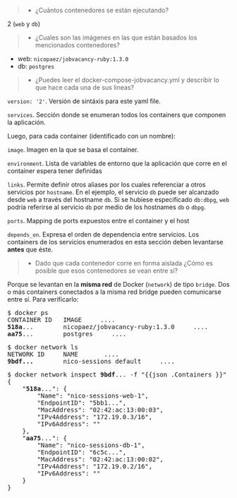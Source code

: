 > - ¿Cuántos contenedores se están ejecutando? 

2 (`web` y `db`)

> - ¿Cuales son las imágenes en las que están basados los mencionados contenedores?

- web: `nicopaez/jobvacancy-ruby:1.3.0`
- db: `postgres`

> - ¿Puedes leer el docker-compose-jobvacancy.yml y describir lo que hace cada una de sus lineas?

`version: '2'`. Versión de sintáxis para este yaml file.

`services`. Sección donde se enumeran todos los containers que componen la aplicación.

Luego, para cada container (identificado con un nombre):

`image`. Imagen en la que se basa el container.

`environment`. Lista de variables de entorno que la aplicación que corre en el container espera tener definidas

`links`. Permite definir otros aliases por los cuales referenciar a otros servicios por `hostname`. En el ejemplo, el servicio `db` puede ser alcanzado desde `web` a través del hostname `db`. Si se hubiese especificado `db:dbpg`, `web` podría referirse al servicio `db` por medio de los hostnames `db` o `dbpg`.

`ports`. Mapping de ports expuestos entre el container y el host

`depends_on`. Expresa el orden de dependencia entre servicios. Los containers de los servicios enumerados en esta sección deben levantarse **antes** que éste.

> - Dado que cada contenedor corre en forma aislada ¿Cómo es posible que esos contenedores se vean entre sí?

Porque se levantan en la **misma red** de Docker (`network`) de tipo `bridge`. Dos o más containers conectados a la misma red bridge pueden comunicarse entre sí. Para verificarlo:

<pre>
$ docker ps
CONTAINER ID   IMAGE     ....
<b>518a</b>...        nicopaez/jobvacancy-ruby:1.3.0     ....
<b>aa75</b>...        postgres     ....
</pre>

<pre>
$ docker network ls
NETWORK ID     NAME       ....
<b>9bdf...</b>        nico-sessions_default     ....
</pre>

<pre>
$ docker network inspect <b>9bdf</b>... -f "{{json .Containers }}"  | python3 -m json.tool
{
    "<b>518a</b>...": {
        "Name": "nico-sessions-web-1",
        "EndpointID": "5bb1...",
        "MacAddress": "02:42:ac:13:00:03",
        "IPv4Address": "172.19.0.3/16",
        "IPv6Address": ""
    },
    "<b>aa75</b>...": {
        "Name": "nico-sessions-db-1",
        "EndpointID": "6c5c...",
        "MacAddress": "02:42:ac:13:00:02",
        "IPv4Address": "172.19.0.2/16",
        "IPv6Address": ""
    }
}
</pre>
